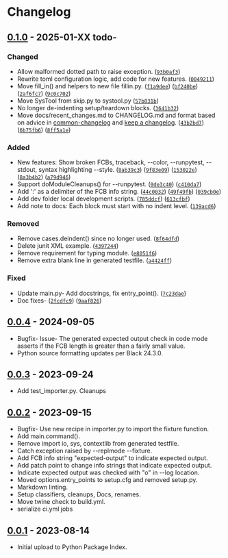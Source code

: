 # Changelog

<!-- Generate initial Markdown for commits contributing to the latest release.-->
<!--git log --pretty=format:"- %s ([`%h`](https://github.com/tmarktaylor/phmutest/commit/%h))" --since="2025-01-19"-->

## [0.1.0] - 2025-01-XX todo-

### Changed

- Allow malformed dotted path to raise exception.
  ([`93b0af3`](https://github.com/tmarktaylor/phmutest/commit/93b0af3))
- Rewrite toml configuration logic, add code for new features.
  ([`0049211`](https://github.com/tmarktaylor/phmutest/commit/0049211))
- Move fill_in() and helpers to new file fillin.py.
  ([`f1a9dee`](https://github.com/tmarktaylor/phmutest/commit/f1a9dee))
  ([`bf240be`](https://github.com/tmarktaylor/phmutest/commit/bf240be))
  ([`2af6fc7`](https://github.com/tmarktaylor/phmutest/commit/2af6fc7))
  ([`9c0c702`](https://github.com/tmarktaylor/phmutest/commit/9c0c702))
- Move SysTool from skip.py to systool.py
  ([`57b831b`](https://github.com/tmarktaylor/phmutest/commit/57b831b))
- No longer de-indenting setup/teardown blocks.
  ([`3641b32`](https://github.com/tmarktaylor/phmutest/commit/3641b32))
- Move docs/recent_changes.md to CHANGELOG.md and format based on advice in [common-changelog] and [keep a changelog].
  ([`43b2bd7`](https://github.com/tmarktaylor/phmutest/commit/43b2bd7))
  ([`6b75fb6`](https://github.com/tmarktaylor/phmutest/commit/6b75fb6))
  ([`8ff5a1e`](https://github.com/tmarktaylor/phmutest/commit/8ff5a1e))

### Added

- New features: Show broken FCBs, traceback, --color, --runpytest, --stdout, syntax highlighting --style.
  ([`8ab39c3`](https://github.com/tmarktaylor/phmutest/commit/8ab39c3))
  ([`9f83e09`](https://github.com/tmarktaylor/phmutest/commit/9f83e09))
  ([`153022e`](https://github.com/tmarktaylor/phmutest/commit/153022e))
  ([`8a3b4b2`](https://github.com/tmarktaylor/phmutest/commit/8a3b4b2))
  ([`a79d946`](https://github.com/tmarktaylor/phmutest/commit/a79d946))
- Support doModuleCleanups() for --runpytest.
  ([`0de3c40`](https://github.com/tmarktaylor/phmutest/commit/0de3c40))
  ([`c410da7`](https://github.com/tmarktaylor/phmutest/commit/c410da7))
- Add ':' as a delimiter of the FCB info string.
  ([`44c0032`](https://github.com/tmarktaylor/phmutest/commit/44c0032))
  ([`49f49fb`](https://github.com/tmarktaylor/phmutest/commit/49f49fb))
  ([`039cb0e`](https://github.com/tmarktaylor/phmutest/commit/039cb0e))
- Add dev folder local development scripts.
  ([`785ddcf`](https://github.com/tmarktaylor/phmutest/commit/785ddcf))
  ([`613cfbf`](https://github.com/tmarktaylor/phmutest/commit/613cfbf))
- Add note to docs: Each block must start with no indent level.
  ([`139acd6`](https://github.com/tmarktaylor/phmutest/commit/139acd6))

### Removed

- Remove cases.deindent() since no longer used.
  ([`8f64dfd`](https://github.com/tmarktaylor/phmutest/commit/8f64dfd))
- Delete junit XML example.
  ([`4397244`](https://github.com/tmarktaylor/phmutest/commit/4397244))
- Remove requirement for typing module.
  ([`e8051f6`](https://github.com/tmarktaylor/phmutest/commit/e8051f6))
- Remove extra blank line in generated testfile.
  ([`a4424ff`](https://github.com/tmarktaylor/phmutest/commit/a4424ff))

### Fixed

- Update main.py- Add docstrings, fix entry_point().
  ([`7c23dae`](https://github.com/tmarktaylor/phmutest/commit/7c23dae))
- Doc fixes-
  ([`2fcdfc9`](https://github.com/tmarktaylor/phmutest/commit/2fcdfc9))
  ([`9aaf826`](https://github.com/tmarktaylor/phmutest/commit/9aaf826))

## [0.0.4] - 2024-09-05

- Bugfix- Issue- The generated expected output check in code mode
  asserts if the FCB length is greater than a fairly small value.
- Python source formatting updates per Black 24.3.0.

## [0.0.3] - 2023-09-24

- Add test_importer.py. Cleanups

## [0.0.2] - 2023-09-15

- Bugfix- Use new recipe in importer.py to import the fixture function.
- Add main.command().
- Remove import io, sys, contextlib from generated testfile.
- Catch exception raised by --replmode --fixture.
- Add FCB info string "expected-output" to indicate expected output.
- Add patch point to change info strings that indicate expected output.
- Indicate expected output was checked with "o" in --log location.
- Moved options.entry_points to setup.cfg and removed setup.py.
- Markdown linting.
- Setup classifiers, cleanups, Docs, renames.
- Move twine check to build.yml.
- serialize ci.yml jobs

## [0.0.1] - 2023-08-14

- Initial upload to Python Package Index.

[0.1.0]: https://github.com/tmarktaylor/phmutest/releases/tag/v0.1.0

[0.0.4]: https://github.com/tmarktaylor/phmutest/releases/tag/v0.0.4

[0.0.3]: https://github.com/tmarktaylor/phmutest/releases/tag/v0.0.3

[0.0.2]: https://github.com/tmarktaylor/phmutest/releases/tag/v0.0.2

[0.0.1]: https://github.com/tmarktaylor/phmutest/releases/tag/v0.0.1

[common-changelog]: https:/common-changelog.org#241-change

[keep a changelog]: https://keepachangelog.com/en/1.1.0
